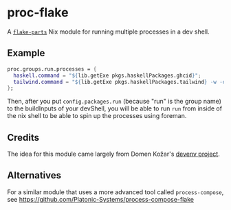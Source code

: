 # proc-flake

A [`flake-parts`](https://flake.parts/) Nix module for running multiple processes in a dev shell.

## Example

```nix
proc.groups.run.processes = {
  haskell.command = "${lib.getExe pkgs.haskellPackages.ghcid}";
  tailwind.command = "${lib.getExe pkgs.haskellPackages.tailwind} -w -o ./static/tailwind.css './src/**/*.hs'";
};

```

Then, after you put `config.packages.run` (because "run" is the group name) to the buildInputs of your devShell, you will be able to run `run` from inside of the nix shell to be able to spin up the processes using foreman.

## Credits

The idea for this module came largely from Domen Kožar's [devenv project](https://devenv.sh/processes/). 

## Alternatives

For a similar module that uses a more advanced tool called `process-compose`, see https://github.com/Platonic-Systems/process-compose-flake
